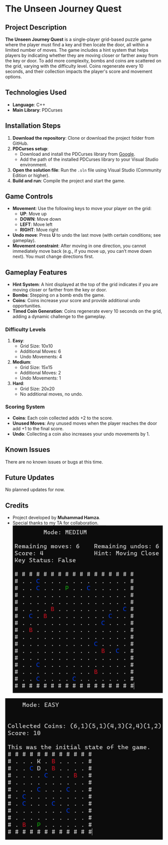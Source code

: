 # The Unseen Journey Quest

## Project Description
**The Unseen Journey Quest** is a single-player grid-based puzzle game where the player must find a key and then locate the door, all within a limited number of moves. The game includes a hint system that helps players by indicating whether they are moving closer or farther away from the key or door. To add more complexity, bombs and coins are scattered on the grid, varying with the difficulty level. Coins regenerate every 10 seconds, and their collection impacts the player's score and movement options.

## Technologies Used
- **Language**: C++
- **Main Library**: PDCurses

## Installation Steps
1. **Download the repository**: Clone or download the project folder from GitHub.
2. **PDCurses setup**:
   - Download and install the PDCurses library from [Google](https://pdcurses.sourceforge.io/).
   - Add the path of the installed PDCurses library to your Visual Studio environment.
3. **Open the solution file**: Run the `.sln` file using Visual Studio (Community Edition or higher).
4. **Build and run**: Compile the project and start the game.

## Game Controls
- **Movement**: Use the following keys to move your player on the grid:
  - **UP**: Move up
  - **DOWN**: Move down
  - **LEFT**: Move left
  - **RIGHT**: Move right
- **Undo move**: Press **U** to undo the last move (with certain conditions; see gameplay).
- **Movement constraint**: After moving in one direction, you cannot immediately move back (e.g., if you move up, you can’t move down next). You must change directions first.

## Gameplay Features
- **Hint System**: A hint displayed at the top of the grid indicates if you are moving closer or farther from the key or door.
- **Bombs**: Stepping on a bomb ends the game. 
- **Coins**: Coins increase your score and provide additional undo opportunities.
- **Timed Coin Generation**: Coins regenerate every 10 seconds on the grid, adding a dynamic challenge to the gameplay.

### Difficulty Levels
1. **Easy**:
   - Grid Size: 10x10
   - Additional Moves: 6
   - Undo Movements: 4
2. **Medium**:
   - Grid Size: 15x15
   - Additional Moves: 2
   - Undo Movements: 1
3. **Hard**:
   - Grid Size: 20x20
   - No additional moves, no undo.

### Scoring System
- **Coins**: Each coin collected adds +2 to the score.
- **Unused Moves**: Any unused moves when the player reaches the door add +1 to the final score.
- **Undo**: Collecting a coin also increases your undo movements by 1.

## Known Issues
There are no known issues or bugs at this time.

## Future Updates
No planned updates for now.

## Credits
- Project developed by **Muhammad Hamza**.
- Special thanks to my TA for collaboration.
![Game Screenshot 1](https://github.com/Hamza0590/DS-Game/blob/main/DS2/Screenshot%202024-10-20%20230531.png?raw=true)

![Game Screenshot 2](https://github.com/Hamza0590/DS-Game/blob/main/DS2/Screenshot%202024-10-20%20231140.png?raw=true)


